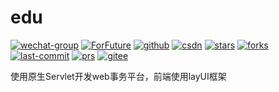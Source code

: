 # edu
[![wechat-group](https://badgen.net/badge/demo/演示)](http://ganquanzhong.top/edu)
[![ForFuture](https://badgen.net/badge/ForFuture/gqzdev/cyan)](http://ganquanzhong.top)
[![github](https://badgen.net/badge/github/github?icon)](https://github.com/gqzdev)
[![csdn](https://badgen.net/badge/blog/ganquanzhong/red)](https://blog.csdn.net/ganquanzhong)
[![stars](https://badgen.net/github/stars/gqzdev/edu)](https://github.com/gqzdev/edu)
[![forks](https://badgen.net/github/forks/gqzdev/edu)](https://github.com/gqzdev/edu)
[![last-commit](https://badgen.net/github/last-commit/gqzdev/shop)](https://github.com/gqzdev/edu)
[![prs](https://badgen.net/github/prs/gqzdev/edu)](https://github.com/gqzdev/edu)
[![gitee](https://badgen.net/badge/gitee/zhong96/orange)](https://gitee.com/zhong96)

使用原生Servlet开发web事务平台，前端使用layUI框架
